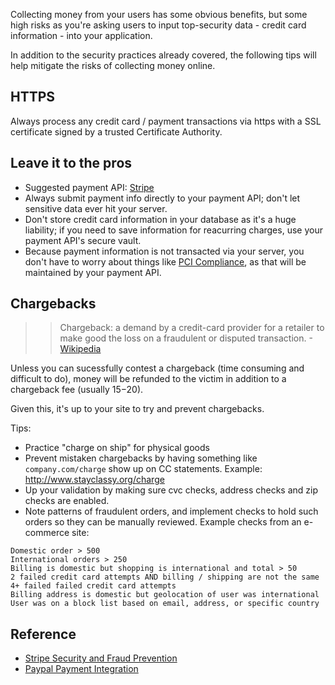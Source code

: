 Collecting money from your users has some obvious benefits, but some high risks as you're asking users to input top-security data - credit card information - into your application.

In addition to the security practices already covered, the following tips will help mitigate the risks of collecting money online.


## HTTPS
Always process any credit card / payment transactions via https with a SSL certificate signed by a trusted Certificate Authority.

## Leave it to the pros
* Suggested payment API: [Stripe](https://stripe.com)
* Always submit payment info directly to your payment API; don't let sensitive data ever hit your server.
* Don't store credit card information in your database as it's a huge liability; if you need to save information for reacurring charges, use your payment API's secure vault.
* Because payment information is not transacted via your server, you don't have to worry about things like [PCI Compliance](http://en.wikipedia.org/wiki/PCI_compliance), as that will be maintained by your payment API.

 
## Chargebacks
>> Chargeback: a demand by a credit-card provider for a retailer to make good the loss on a fraudulent or disputed transaction. -[Wikipedia](http://en.wikipedia.org/wiki/Chargeback)

Unless you can sucessfully contest a chargeback (time consuming and difficult to do), money will be refunded to the victim in addition to a chargeback fee (usually $15-$20).

Given this, it's up to your site to try and prevent chargebacks. 

Tips:

* Practice "charge on ship" for physical goods
* Prevent mistaken chargebacks by having something like `company.com/charge` show up on CC statements. Example: <http://www.stayclassy.org/charge>
* Up your validation by making sure cvc checks, address checks and zip checks are enabled.
* Note patterns of fraudulent orders, and implement checks to hold such orders so they can be manually reviewed. Example checks from an e-commerce site:
```
Domestic order > 500
International orders > 250
Billing is domestic but shopping is international and total > 50
2 failed credit card attempts AND billing / shipping are not the same
4+ failed failed credit card attempts
Billing address is domestic but geolocation of user was international
User was on a block list based on email, address, or specific country
```


## Reference
* [Stripe Security and Fraud Prevention](https://support.stripe.com/topics/security-and-fraud-prevention)
* [Paypal Payment Integration](https://www.paypal.com/cgi-bin/webscr?cmd=xpt/bizui/IntegrationHub-outside)

